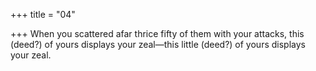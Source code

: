 +++
title = "04"

+++
When you scattered afar thrice fifty of them with your attacks,
this (deed?) of yours displays your zeal—this little (deed?) of yours
displays your zeal.